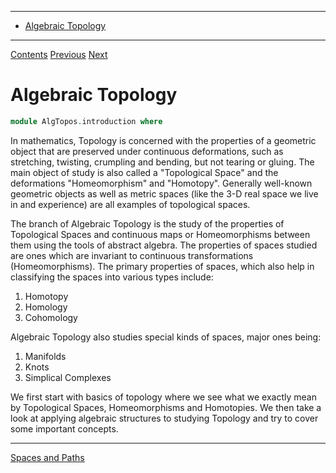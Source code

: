 <!-- START doctoc generated TOC please keep comment here to allow auto update -->
<!-- DON'T EDIT THIS SECTION, INSTEAD RE-RUN doctoc TO UPDATE -->
****

- [Algebraic Topology](#algebraic-topology)

<!-- END doctoc generated TOC please keep comment here to allow auto update -->

****
[Contents](contents.html)
[Previous](Algebra.numbers.html)
[Next](./AlgGeom.space.html)

# Algebraic Topology

```agda
module AlgTopos.introduction where
```

In mathematics, Topology is concerned with the properties of a geometric object that are preserved under continuous deformations, such as stretching, twisting, crumpling and bending, but not tearing or gluing. The main object of study is also called a "Topological Space" and the deformations "Homeomorphism" and "Homotopy". Generally well-known geometric objects as well as metric spaces (like the 3-D real space we live in and experience) are all examples of topological spaces.

The branch of Algebraic Topology is the study of the properties of Topological Spaces and continuous maps or Homeomorphisms between them using the tools of abstract algebra. The properties of spaces studied are ones which are invariant to continuous transformations (Homeomorphisms). The primary properties of spaces, which also help in classifying the spaces into various types include:

1. Homotopy
2. Homology
3. Cohomology

Algebraic Topology also studies special kinds of spaces, major ones being:

1. Manifolds
2. Knots
3. Simplical Complexes

We first start with basics of topology where we see what we exactly mean by Topological Spaces, Homeomorphisms and Homotopies. We then take a look at applying algebraic structures to studying Topology and try to cover some important concepts.


****
[Spaces and Paths](./AlgGeom.topology.html)
